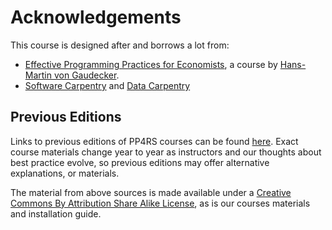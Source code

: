 # Acknowledgements

This course is designed after and borrows a lot from:

* [Effective Programming Practices for Economists](http://www.wiwi.uni-bonn.de/gaudecker/teaching.html#effective-programming-practices-for-economists-msc-phd), a course by [Hans-Martin von Gaudecker](http://www.wiwi.uni-bonn.de/gaudecker/index.html).
* [Software Carpentry](http://software-carpentry.org/) and [Data Carpentry](http://www.datacarpentry.org/lessons/)


## Previous Editions

Links to previous editions of PP4RS courses can be found [here](https://pp4rs.github.io/editions).
Exact course materials change year to year as instructors and our thoughts about best practice evolve, so previous editions may offer alternative explanations, or materials.


The material from above sources is made available under a [Creative Commons By Attribution Share Alike License](https://creativecommons.org/licenses/by-sa/4.0/legalcode), as is our courses materials and installation guide.
